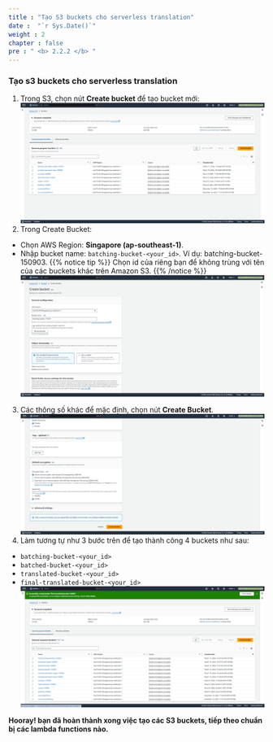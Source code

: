 ```yaml
---
title : "Tạo S3 buckets cho serverless translation"
date :  "`r Sys.Date()`" 
weight : 2 
chapter : false
pre : " <b> 2.2.2 </b> "
---
```


### Tạo s3 buckets cho serverless translation

1. Trong S3, chọn nút **Create bucket** để tạo bucket mới:
![s3serverless](/images/2.prerequisite/044-serverless.png)
2. Trong Create Bucket:
  + Chọn AWS Region: **Singapore (ap-southeast-1)**.
  + Nhập bucket name: ```batching-bucket-<your_id>```. Ví dụ: batching-bucket-150903.
{{% notice tip %}}
Chọn id của riêng bạn để không trùng với tên của các buckets khác trên Amazon S3.
{{% /notice %}}
![s3serverless](/images/2.prerequisite/045-serverless.png)
3. Các thông số khác để mặc định, chọn nút **Create Bucket**.
![s3serverless](/images/2.prerequisite/046-serverless.png)
4. Làm tương tự như 3 bước trên để tạo thành công 4 buckets như sau:
  + ```batching-bucket-<your_id>```
  + ```batched-bucket-<your_id>```
  + ```translated-bucket-<your_id>```
  + ```final-translated-bucket-<your_id>```
![s3serverless](/images/2.prerequisite/047-serverless.png)

**Hooray! bạn đã hoàn thành xong việc tạo các S3 buckets, tiếp theo chuẩn bị các lambda functions nào.**

